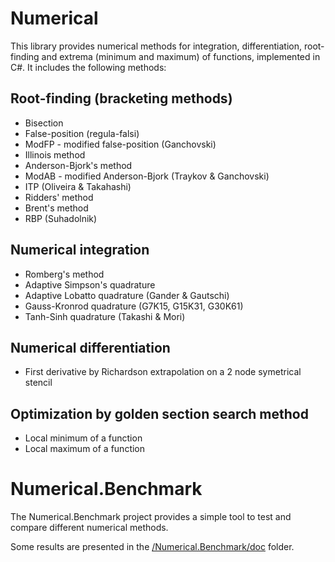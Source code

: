 # Numerical

This library provides numerical methods for integration, differentiation, root-finding and extrema (minimum and maximum) of functions, implemented in C#. It includes the following methods:

## Root-finding (bracketing methods)

* Bisection
* False-position (regula-falsi)
* ModFP - modified false-position (Ganchovski)
* Illinois method
* Anderson-Bjork's method
* ModAB - modified Anderson-Bjork (Traykov & Ganchovski)
* ITP (Oliveira & Takahashi)
* Ridders' method
* Brent's method
* RBP (Suhadolnik)

## Numerical integration

* Romberg's method
* Adaptive Simpson's quadrature
* Adaptive Lobatto quadrature (Gander & Gautschi)
* Gauss-Kronrod quadrature (G7K15, G15K31, G30K61)
* Tanh-Sinh quadrature (Takashi & Mori)

## Numerical differentiation

* First derivative by Richardson extrapolation on a 2 node symetrical stencil

## Optimization by golden section search method

* Local minimum of a function
* Local maximum of a function

# Numerical.Benchmark

The Numerical.Benchmark project provides a simple tool to test and compare different numerical methods.

Some results are presented in the [/Numerical.Benchmark/doc](https://github.com/Proektsoftbg/Numerical/blob/main/Numerical.Benchmark/doc) folder.
